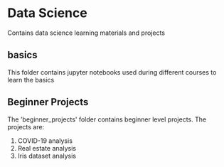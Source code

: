 # Data Science
Contains data science learning materials and projects

## basics
This folder contains jupyter notebooks used during different courses to learn the basics

## Beginner Projects
The 'beginner_projects' folder contains beginner level projects. The projects are:
1. COVID-19 analysis
2. Real estate analysis
3. Iris dataset analysis

